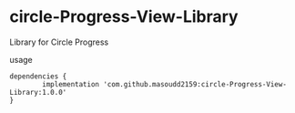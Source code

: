 # circle-Progress-View-Library
Library for Circle Progress


usage

	dependencies {
	        implementation 'com.github.masoudd2159:circle-Progress-View-Library:1.0.0'
	}
